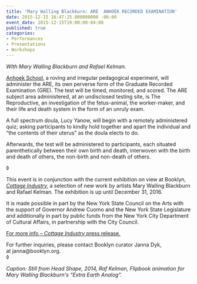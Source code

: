 ```yaml
---
title: 'Mary Walling Blackburn: ARE  ANHOEK RECORDED EXAMINATION'
date: 2015-12-15 16:47:25.000000000 -06:00
event_date: 2015-12-15T19:00:00-04:00
published: true
categories:
- Performances
- Presentations
- Workshops
---
```

<p><em>WIth Mary Walling Blackburn and Rafael Kelman.</em></p>
<p><a href="http://mwb-and.me/">Anhoek School</a>, a roving and irregular pedagogical experiment, will administer the ARE, its own perverse form of the Graduate Recorded Examination (GRE). The test will be timed, monitored, and scored. The ARE subject area administered, at an undisclosed testing site, is The Reproductive, an investigation of the fetus-animal, the worker-maker, and their life and death system in the form of an unruly exam.</p>
<p>A full spectrum doula, Lucy Yanow, will begin with a remotely administered quiz; asking participants to kindly hold together and apart the individual and “the contents of their uterus” as the doula elects to do.</p>
<p>Afterwards, the test will be administered to participants, each situated parenthetically between their own birth and death, interwoven with the birth and death of others, the non-birth and non-death of others.</p>
<p>◊</p>
<p>This event is in conjunction with the current exhibition on view at Booklyn, <em><a href="http://booklyn.org/events/cottage-industry/">Cottage Industry,</a></em> a selection of new work by artists Mary Walling Blackburn and Rafael Kelman. The exhibition is up until December 31, 2016.</p>
<p>It is made possible in part by the New York State Council on the Arts with the support of Governor Andrew Cuomo and the New York State Legislature and additionally in part by public funds from the New York City Department of Cultural Affairs, in partnership with the City Council.</p>
<p><a href="http://booklyn.org/events/cottage-industry/">For more info – <em>Cottage Industry</em> press release.</a></p>
<p>For further inquiries, please contact Booklyn curator Janna Dyk, at janna@booklyn.org.<br />
◊</p>
<p><em>Caption: Still from Head Shape, 2014, Raf Kelman, Flipbook animation for Mary Walling Blackburn's "Extra Earth Analog".</em></p>
